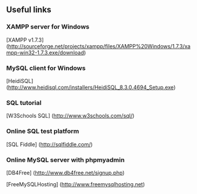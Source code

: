 Useful links
------------

### XAMPP server for Windows
[XAMPP v1.7.3] (http://sourceforge.net/projects/xampp/files/XAMPP%20Windows/1.7.3/xampp-win32-1.7.3.exe/download)


### MySQL client for Windows
[HeidiSQL] (http://www.heidisql.com/installers/HeidiSQL_8.3.0.4694_Setup.exe)


### SQL tutorial
[W3Schools SQL] (http://www.w3schools.com/sql/)


### Online SQL test platform
[SQL Fiddle] (http://sqlfiddle.com/)


### Online MySQL server with phpmyadmin
[DB4Free] (http://www.db4free.net/signup.php)


[FreeMySQLHosting] (http://www.freemysqlhosting.net)

